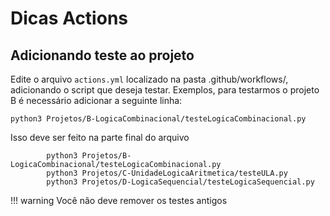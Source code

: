 # Dicas Actions

## Adicionando teste ao projeto

Edite o arquivo `actions.yml` localizado na pasta .github/workflows/, adicionando o script que deseja testar. Exemplos, para testarmos o projeto B é necessário adicionar a seguinte linha:

```
python3 Projetos/B-LogicaCombinacional/testeLogicaCombinacional.py 
```

Isso deve ser feito na parte final do arquivo

``` 
        python3 Projetos/B-LogicaCombinacional/testeLogicaCombinacional.py
        python3 Projetos/C-UnidadeLogicaAritmetica/testeULA.py
        python3 Projetos/D-LogicaSequencial/testeLogicaSequencial.py
```

!!! warning
    Você não deve remover os testes antigos
